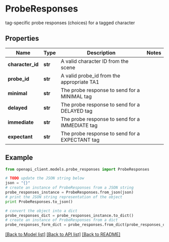 # ProbeResponses

tag-specific probe responses (choices) for a tagged character

## Properties

Name | Type | Description | Notes
------------ | ------------- | ------------- | -------------
**character_id** | **str** | A valid character ID from the scene | 
**probe_id** | **str** | A valid probe_id from the appropriate TA1 | 
**minimal** | **str** | The probe response to send for a MINIMAL tag | 
**delayed** | **str** | The probe response to send for a DELAYED tag | 
**immediate** | **str** | The probe response to send for a IMMEDIATE tag | 
**expectant** | **str** | The probe response to send for a EXPECTANT tag | 

## Example

```python
from openapi_client.models.probe_responses import ProbeResponses

# TODO update the JSON string below
json = "{}"
# create an instance of ProbeResponses from a JSON string
probe_responses_instance = ProbeResponses.from_json(json)
# print the JSON string representation of the object
print ProbeResponses.to_json()

# convert the object into a dict
probe_responses_dict = probe_responses_instance.to_dict()
# create an instance of ProbeResponses from a dict
probe_responses_form_dict = probe_responses.from_dict(probe_responses_dict)
```
[[Back to Model list]](../README.md#documentation-for-models) [[Back to API list]](../README.md#documentation-for-api-endpoints) [[Back to README]](../README.md)


